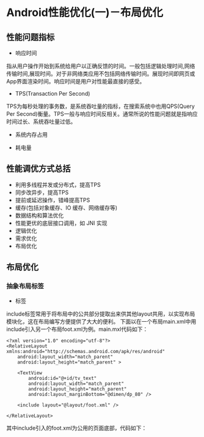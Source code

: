 # Android性能优化(一)－布局优化


## 性能问题指标

- 响应时间

指从用户操作开始到系统给用户以正确反馈的时间。一般包括逻辑处理时间,网络传输时间,展现时间。对于非网络类应用不包括网络传输时间。展现时间即网页或App界面渲染时间。响应时间是用户对性能最直接的感受。

- TPS(Transaction Per Second)

TPS为每秒处理的事务数，是系统吞吐量的指标，在搜索系统中也用QPS(Query Per Second)衡量。TPS一般与响应时间反相关。通常所说的性能问题就是指响应时间过长、系统吞吐量过低。

- 系统内存占用

- 耗电量

## 性能调优方式总括

- 利用多线程并发或分布式，提高TPS
- 同步改异步，提高TPS
- 提前或延迟操作，错峰提高TPS
- 缓存(包括对象缓存、IO 缓存、网络缓存等)
- 数据结构和算法优化
- 性能更优的底层接口调用，如 JNI 实现
- 逻辑优化
- 需求优化
- 布局优化


## 布局优化

### 抽象布局标签

- <include>标签

include标签常用于将布局中的公共部分提取出来供其他layout共用，以实现布局模块化，这在布局编写方便提供了大大的便利。
下面以在一个布局main.xml中用include引入另一个布局foot.xml为例。main.mxl代码如下：

```
<?xml version="1.0" encoding="utf-8"?>
<RelativeLayout xmlns:android="http://schemas.android.com/apk/res/android"
    android:layout_width="match_parent"
    android:layout_height="match_parent" >

    <TextView
        android:id="@+id/tv_text"
        android:layout_width="match_parent"
        android:layout_height="match_parent"
        android:layout_marginBottom="@dimen/dp_80" />

    <include layout="@layout/foot.xml" />

</RelativeLayout>

```

其中include引入的foot.xml为公用的页面底部，代码如下：

[](http://blog.csdn.net/christopher_411524/article/details/50582740)